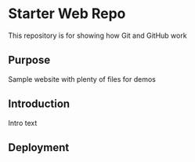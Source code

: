 # Starter Web Repo

This repository is for showing how Git and GitHub work

## Purpose

Sample website with plenty of files for demos

## Introduction

Intro text

## Deployment